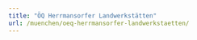 ```yaml
---
title: "ÖQ Herrmansorfer Landwerkstätten"
url: /muenchen/oeq-herrmansorfer-landwerkstaetten/
---
```

